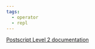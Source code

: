 ```yaml
---
tags:
  - operator
  - repl
---
```

[Postscript Level 2 documentation](https://hepunx.rl.ac.uk/~adye/psdocs/ref/PSL2e.html#exit)